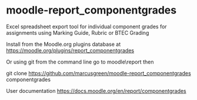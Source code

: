 moodle-report_componentgrades
=============================

Excel spreadsheet export tool for individual component grades for assignments using
Marking Guide, Rubric or BTEC Grading

Install from the Moodle.org plugins database at
https://moodle.org/plugins/report_componentgrades

Or using git from the command line go to moodle\report then

git clone https://github.com/marcusgreen/moodle-report_componentgrades componentgrades

User documentation https://docs.moodle.org/en/report/componentgrades
